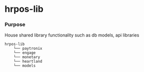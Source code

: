 # hrpos-lib

### Purpose
House shared library functionality such as db models, api libraries

```
hrpos-lib
    └── paytronix
    └── engage
    └── monetary
    └── heartland
    └── models
```

